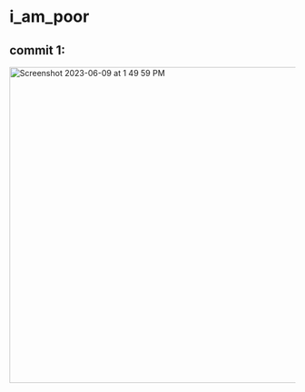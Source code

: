 # i_am_poor


## commit 1: 

<img width="557" alt="Screenshot 2023-06-09 at 1 49 59 PM" src="https://github.com/Ihyatt/i_am_poor/assets/11432315/44b21ee3-7714-452e-8e3e-18b3aea2d33b">
